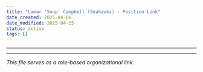 ```yaml
---
title: "Lamar 'Soup' Campbell (Seahawks) - Position Link"
date_created: 2025-04-06
date_modified: 2025-04-15
status: active
tags: []
---
```


---

---


*This file serves as a role-based organizational link.*
